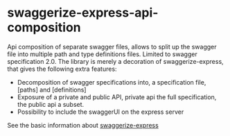 # swaggerize-express-api-composition

Api composition of separate swagger files, allows to split up the swagger file into multiple path and type definitions files.
Limited to swagger specification 2.0. The library is merely a decoration of swaggerize-express, that gives the following extra features:


- Decomposition of swagger specifications into, a specification file, [paths] and [definitions]
- Exposure of a private and public API, private api the full specification, the public api a subset.
- Possibility to include the swaggerUI on the express server 

See the basic information about [swaggerize-express](https://raw.githubusercontent.com/krakenjs/swaggerize-express/master/README.md) 
